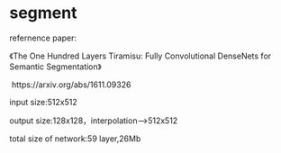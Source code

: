 # segment
<p>
  refernence paper:<p>
  《The One Hundred Layers Tiramisu: Fully Convolutional DenseNets for Semantic Segmentation》  <p>
  https://arxiv.org/abs/1611.09326  <p>
<p>
  input size:512x512    <p>
  output size:128x128，interpolation—>512x512    <p>
  total size of network:59 layer,26Mb    <p>
<p>
  
  
  
  


